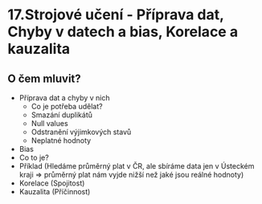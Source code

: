 # 17.Strojové učení - Příprava dat, Chyby v datech a bias, Korelace a kauzalita

## O čem mluvit?
- Příprava dat a chyby v nich
  - Co je potřeba udělat?
  - Smazání duplikátů
  - Null values
  - Odstranění výjimkových stavů
  - Neplatné hodnoty
-  Bias
  - Co to je?
  - Příklad (Hledáme průměrný plat v ČR, ale sbíráme data jen v Ústeckém kraji => průměrný plat nám vyjde nižší než jaké jsou reálné hodnoty)   
- Korelace (Spojitost)
- Kauzalita (Příčinnost)
